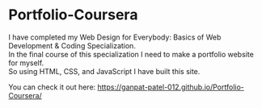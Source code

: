 # Portfolio-Coursera
I have completed my Web Design for Everybody: Basics of Web Development & Coding Specialization. <br>
In the final course of this specialization I need to make a portfolio website for myself. <br>
So using HTML, CSS, and JavaScript I have built this site.

You can check it out here: https://ganpat-patel-012.github.io/Portfolio-Coursera/
